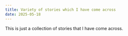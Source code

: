 ```yaml
---
title: Variety of stories which I have come across
date: 2025-05-18
---
```


This is just a collection of stories that I have come across.
